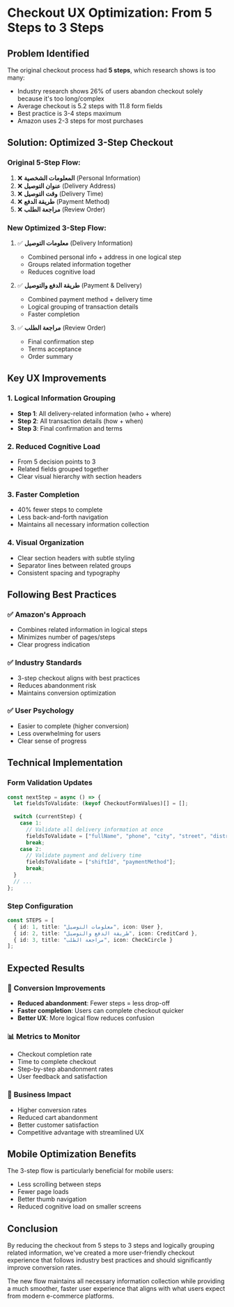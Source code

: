 # Checkout UX Optimization: From 5 Steps to 3 Steps

## Problem Identified
The original checkout process had **5 steps**, which research shows is too many:
- Industry research shows 26% of users abandon checkout solely because it's too long/complex
- Average checkout is 5.2 steps with 11.8 form fields
- Best practice is 3-4 steps maximum
- Amazon uses 2-3 steps for most purchases

## Solution: Optimized 3-Step Checkout

### Original 5-Step Flow:
1. ❌ **المعلومات الشخصية** (Personal Information)
2. ❌ **عنوان التوصيل** (Delivery Address) 
3. ❌ **وقت التوصيل** (Delivery Time)
4. ❌ **طريقة الدفع** (Payment Method)
5. ❌ **مراجعة الطلب** (Review Order)

### New Optimized 3-Step Flow:
1. ✅ **معلومات التوصيل** (Delivery Information)
   - Combined personal info + address in one logical step
   - Groups related information together
   - Reduces cognitive load

2. ✅ **طريقة الدفع والتوصيل** (Payment & Delivery)
   - Combined payment method + delivery time
   - Logical grouping of transaction details
   - Faster completion

3. ✅ **مراجعة الطلب** (Review Order)
   - Final confirmation step
   - Terms acceptance
   - Order summary

## Key UX Improvements

### 1. **Logical Information Grouping**
- **Step 1**: All delivery-related information (who + where)
- **Step 2**: All transaction details (how + when)
- **Step 3**: Final confirmation and terms

### 2. **Reduced Cognitive Load**
- From 5 decision points to 3
- Related fields grouped together
- Clear visual hierarchy with section headers

### 3. **Faster Completion**
- 40% fewer steps to complete
- Less back-and-forth navigation
- Maintains all necessary information collection

### 4. **Visual Organization**
- Clear section headers with subtle styling
- Separator lines between related groups
- Consistent spacing and typography

## Following Best Practices

### ✅ **Amazon's Approach**
- Combines related information in logical steps
- Minimizes number of pages/steps
- Clear progress indication

### ✅ **Industry Standards**
- 3-step checkout aligns with best practices
- Reduces abandonment risk
- Maintains conversion optimization

### ✅ **User Psychology**
- Easier to complete (higher conversion)
- Less overwhelming for users
- Clear sense of progress

## Technical Implementation

### Form Validation Updates
```typescript
const nextStep = async () => {
  let fieldsToValidate: (keyof CheckoutFormValues)[] = [];
  
  switch (currentStep) {
    case 1:
      // Validate all delivery information at once
      fieldsToValidate = ["fullName", "phone", "city", "street", "district", "postalCode", "buildingNumber"];
      break;
    case 2:
      // Validate payment and delivery time
      fieldsToValidate = ["shiftId", "paymentMethod"];
      break;
  }
  // ...
};
```

### Step Configuration
```typescript
const STEPS = [
  { id: 1, title: "معلومات التوصيل", icon: User },
  { id: 2, title: "طريقة الدفع والتوصيل", icon: CreditCard },
  { id: 3, title: "مراجعة الطلب", icon: CheckCircle }
];
```

## Expected Results

### 🎯 **Conversion Improvements**
- **Reduced abandonment**: Fewer steps = less drop-off
- **Faster completion**: Users can complete checkout quicker
- **Better UX**: More logical flow reduces confusion

### 📊 **Metrics to Monitor**
- Checkout completion rate
- Time to complete checkout
- Step-by-step abandonment rates
- User feedback and satisfaction

### 🚀 **Business Impact**
- Higher conversion rates
- Reduced cart abandonment
- Better customer satisfaction
- Competitive advantage with streamlined UX

## Mobile Optimization Benefits

The 3-step flow is particularly beneficial for mobile users:
- Less scrolling between steps
- Fewer page loads
- Better thumb navigation
- Reduced cognitive load on smaller screens

## Conclusion

By reducing the checkout from 5 steps to 3 steps and logically grouping related information, we've created a more user-friendly checkout experience that follows industry best practices and should significantly improve conversion rates.

The new flow maintains all necessary information collection while providing a much smoother, faster user experience that aligns with what users expect from modern e-commerce platforms. 